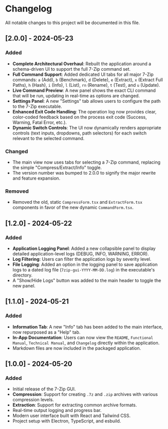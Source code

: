 # Changelog

All notable changes to this project will be documented in this file.

## [2.0.0] - 2024-05-23

### Added
- **Complete Architectural Overhaul**: Rebuilt the application around a schema-driven UI to support the full 7-Zip command set.
- **Full Command Support**: Added dedicated UI tabs for all major 7-Zip commands: `a` (Add), `b` (Benchmark), `d` (Delete), `e` (Extract), `x` (Extract Full Paths), `h` (Hash), `i` (Info), `l` (List), `rn` (Rename), `t` (Test), and `u` (Update).
- **Live Command Preview**: A new panel shows the exact CLI command that will be run, updating in real-time as options are changed.
- **Settings Panel**: A new "Settings" tab allows users to configure the path to the 7-Zip executable.
- **Enhanced Exit Code Handling**: The operation log now provides clear, color-coded feedback based on the process exit code (Success, Warning, Fatal Error, etc.).
- **Dynamic Switch Controls**: The UI now dynamically renders appropriate controls (text inputs, dropdowns, path selectors) for each switch relevant to the selected command.

### Changed
- The main view now uses tabs for selecting a 7-Zip command, replacing the simple "Compress/Extract/Info" toggle.
- The version number was bumped to 2.0.0 to signify the major rewrite and feature expansion.

### Removed
- Removed the old, static `CompressForm.tsx` and `ExtractForm.tsx` components in favor of the new dynamic `CommandForm.tsx`.

## [1.2.0] - 2024-05-22

### Added
- **Application Logging Panel**: Added a new collapsible panel to display detailed application-level logs (DEBUG, INFO, WARNING, ERROR).
- **Log Filtering**: Users can filter the application logs by severity level.
- **File Logging**: Added an option in the logging panel to save application logs to a dated log file (`7zip-gui-YYYY-MM-DD.log`) in the executable's directory.
- A "Show/Hide Logs" button was added to the main header to toggle the new panel.

## [1.1.0] - 2024-05-21

### Added
- **Information Tab**: A new "Info" tab has been added to the main interface, now repurposed as a "Help" tab.
- **In-App Documentation**: Users can now view the `README`, `Functional Manual`, `Technical Manual`, and `Changelog` directly within the application.
- Markdown files are now included in the packaged application.

## [1.0.0] - 2024-05-20

### Added
- Initial release of the 7-Zip GUI.
- **Compression**: Support for creating `.7z` and `.zip` archives with various compression levels.
- **Extraction**: Support for extracting common archive formats.
- Real-time output logging and progress bar.
- Modern user interface built with React and Tailwind CSS.
- Project setup with Electron, TypeScript, and esbuild.